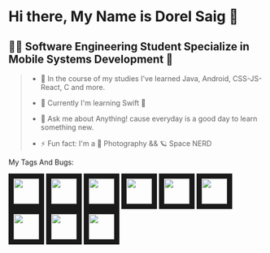 # Hi there, My Name is Dorel Saig 👋

## :man_student: Software Engineering Student Specialize in Mobile Systems Development :iphone:

> - 👣 In the course of my studies I've learned Java, Android, CSS-JS-React, C and more.
> 
> - 🌱 Currently I'm learning Swift :apple:
> 
> - 💬 Ask me about Anything! cause everyday is a good day to learn something new.
> 
> - ⚡ Fun fact: I'm a 📸 Photography && 🪐 Space NERD 

My Tags And Bugs:

<img src="https://cdn.jsdelivr.net/gh/devicons/devicon/icons/java/java-original.svg" width="50" height="50" border="10" /> <img src="https://cdn.jsdelivr.net/gh/devicons/devicon/icons/swift/swift-original.svg" width="50" height="50" border="10" /> <img src="https://cdn.jsdelivr.net/gh/devicons/devicon/icons/android/android-original-wordmark.svg" width="50" height="50" border="10" /> <img src="https://cdn.jsdelivr.net/gh/devicons/devicon/icons/javascript/javascript-plain.svg" width="50" height="50" border="10" /> <img src="https://cdn.jsdelivr.net/gh/devicons/devicon/icons/c/c-line.svg" width="50" height="50" border="10" /> <img src="https://cdn.jsdelivr.net/gh/devicons/devicon/icons/react/react-original.svg" width="50" height="50" border="10" /> <img src="https://cdn.jsdelivr.net/gh/devicons/devicon/icons/nodejs/nodejs-plain.svg" width="50" height="50" border="10" /> <img src="https://cdn.jsdelivr.net/gh/devicons/devicon/icons/html5/html5-plain-wordmark.svg" width="50" height="50" border="10" /> <img src="https://cdn.jsdelivr.net/gh/devicons/devicon/icons/figma/figma-original.svg" width="50" height="50" border="10" />
          
          


<!--
**DorelSaig/dorelsaig** is a ✨ _special_ ✨ repository because its `README.md` (this file) appears on your GitHub profile.

Here are some ideas to get you started:

- 🔭 I’m currently working on ...
- 🌱 I’m currently learning ...
- 👯 I’m looking to collaborate on ...
- 🤔 I’m looking for help with ...
- 💬 Ask me about ...
- 📫 How to reach me: ...
- 😄 Pronouns: ...
- ⚡ Fun fact: ...
-->
